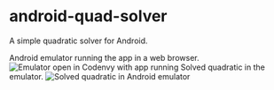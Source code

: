 # android-quad-solver

A simple quadratic solver for Android.

Android emulator running the app in a web browser.
![Emulator open in Codenvy with app running](https://lh3.googleusercontent.com/CqlPCfcIXbpPinKgrz1f834k6hU2iXq1by4A3OTvyFF4VcSLjDUuG44b5g982pbY8YWDHvvmHab4f6TLDMtS=w1920-h949)
Solved quadratic in the emulator.
![Solved quadratic in Android emulator](https://lh4.googleusercontent.com/zIOqQaVbgVcKOiYLi69PkESGRspbVEQrZeZvXW4Jqs0q7lNsDSZvccWGACrTxmIaaQyK5SNdGFzF0mPME8Nk=w1920-h949)
